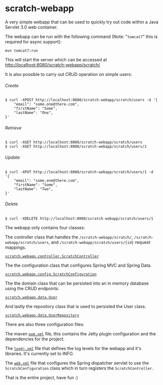 scratch-webapp
==============

A very simple webapp that can be used to quickly try out code within a Java Servlet 3.0 web container.

The webapp can be run with the following command (Note: "`tomcat7`" this is required for async support):

    mvn tomcat7:run

This will start the server which can be accessed at [http://localhost:8080/scratch-webapp/scratch/](http://localhost:8080/scratch-webapp/scratch/ "scratch-webapp")

It is also possible to carry out CRUD operation on simple users:

###### Create
    $ curl -XPOST http://localhost:8080/scratch-webapp/scratch/users -d '{
        "email": "some.one@there.com",
        "firstName": "Some",
        "lastName": "One",
    }'

###### Retrieve
    $ curl -XGET http://localhost:8080/scratch-webapp/scratch/users
    $ curl -XGET http://localhost:8080/scratch-webapp/scratch/users/1

###### Update
    $ curl -XPUT http://localhost:8080/scratch-webapp/scratch/users/1 -d '{
        "email": "some.one@there.com",
        "firstName": "Some",
        "lastName": "Two",
    }'

###### Delete
    $ curl -XDELETE http://localhost:8080/scratch-webapp/scratch/users/1


The  webapp only contains four classes:

The controller class that handles the `/scratch-webapp/scratch/`, `/scratch-webapp/scratch/users`, and `/scratch-webapp/scratch/users/{id}` request mappings.

[`scratch.webapp.controller.ScratchController`](https://github.com/karlbennett/scratch-webapp/blob/master/src/main/java/scratch/webapp/controller/ScratchController.java "ScratchController")

The the configuration class that configures Spring MVC and Spring Data.

[`scratch.webapp.config.ScratchConfiguration`](https://github.com/karlbennett/scratch-webapp/blob/master/src/main/java/scratch/webapp/config/ScratchConfiguration.java "ScratchConfiguration")
    
The the domain class that can be persisted into an in memory database using the CRUD endpoints.

[`scratch.webapp.data.User`](https://github.com/karlbennett/scratch-webapp/blob/master/src/main/java/scratch/webapp/data/User.java "User")

And lastly the repository class that is used to persisted the User class.

[`scratch.webapp.data.UserRepository`](https://github.com/karlbennett/scratch-webapp/blob/master/src/main/java/scratch/webapp/data/UserRepository.java "UserRepository")

There are also three configuration files:

The maven [`pom.xml`](https://github.com/karlbennett/scratch-webapp/blob/master/pom.xml "pom.xml") file, this contains the Jetty plugin configuration and the dependencies for the project.

The [`log4j.xml`](https://github.com/karlbennett/scratch-webapp/blob/master/src/main/resources/log4j.xml "log4j.xml") file that defines the log levels for the webapp and it's libraries. It's currently set to INFO.

The [`web.xml`](https://github.com/karlbennett/scratch-webapp/blob/master/src/main/webapp/WEB-INF/web.xml "web.xml") file that configures the Spring dispatcher servlet to use the `ScratchConfiguration` class which in turn registers the `ScratchController`.

That is the entire project, have fun :)
